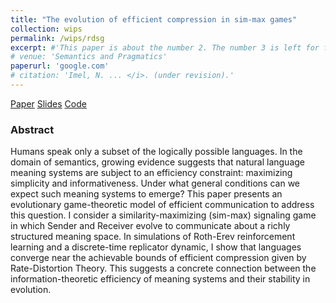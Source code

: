 ```yaml
---
title: "The evolution of efficient compression in sim-max games"
collection: wips
permalink: /wips/rdsg
excerpt: #'This paper is about the number 2. The number 3 is left for future work.' date: 
# venue: 'Semantics and Pragmatics'
paperurl: 'google.com'
# citation: 'Imel, N. ... </i>. (under revision).'
---
```


[Paper](google.com)
[Slides](google.com)
[Code](https://github.com/nathimel/rdsg)

### Abstract

Humans speak only a subset of the logically possible languages. In the domain of semantics, growing evidence suggests that natural language meaning systems are subject to an efficiency constraint: maximizing simplicity and informativeness. Under what general conditions can we expect such meaning systems to emerge? This paper presents an evolutionary game-theoretic model of efficient communication to address this question. I consider a similarity-maximizing (sim-max) signaling game in which Sender and Receiver evolve to communicate about a richly structured meaning space. In simulations of Roth-Erev reinforcement learning and a discrete-time replicator dynamic, I show that languages converge near the achievable bounds of efficient compression given by Rate-Distortion Theory. This suggests a concrete connection between the information-theoretic efficiency of meaning systems and their stability in evolution.
